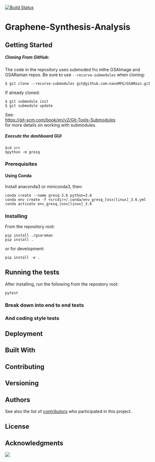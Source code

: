 [![Build Status](https://travis-ci.com/nanoMFG/GSAMain.svg?token=N4nkhb241rGHotEqsu3q&branch=master)](https://travis-ci.com/nanoMFG/GSAMain)

# Graphene-Synthesis-Analysis

<!-- One Paragraph of project description goes here -->

## Getting Started

<!-- These instructions will get you a copy of the project up and running on your local machine for development and testing purposes. 
See deployment for notes on how to deploy the project on a live system. -->
##### Cloning From GitHub:
The code in the repository uses submoded fro mthe GSAImage and GSARaman repos.  Be sure to use `--recurse-submodules` when cloning:
```
$ git clone --recurse-submodules git@github.com:nanoMFG/GSAMain.git
```
If already cloned:
```
$ git submodule init
$ git submodule update
```
See: <br/>
https://git-scm.com/book/en/v2/Git-Tools-Submodules<br/>
for more details on working with submodules.

##### Execute the dashboard GUI
```
$cd src
$python -m gresq
```

### Prerequisites
<!-- 
What things you need to install the software and how to install them -->

#### Using Conda

Install anaconda3 or miniconda3, then:<br/>

```
conda create --name gresq-3.6 python=3.6
conda env create -f <srcdir>/.conda/env_gresq_[osx|linux]_3.6.yml
conda activate env_gresq_[osx|linux]_3.6
```

### Installing
<!--
A step by step series of examples that tell you have to get a development env running

Say what the step will be

```
Give the example
```

And repeat

```
until finished
```

End with an example of getting some data out of the system or using it for a little demo
-->
From the repository root:<br>
```
pip install ./gsaraman
pip install .
```
or for development:<br/>
```
pip install -e .
```

## Running the tests

<!-- Explain how to run the automated tests for this system -->

After installing, run the following from the repostory root:
```
pytest
```

### Break down into end to end tests

<!-- 
Explain what these tests test and why
```
Give an example
```
-->

### And coding style tests
<!-- 
Explain what these tests test and why 
```
Give an example
```
-->

## Deployment

<!-- Add additional notes about how to deploy this on a live system -->

## Built With
<!--
* [Dropwizard](http://www.dropwizard.io/1.0.2/docs/) - The web framework used
* [Maven](https://maven.apache.org/) - Dependency Management
* [ROME](https://rometools.github.io/rome/) - Used to generate RSS Feeds
-->

## Contributing

<!--
Please read [CONTRIBUTING.md](https://gist.github.com/PurpleBooth/b24679402957c63ec426) 
for details on our code of conduct, and the process for submitting pull requests to us.
-->

## Versioning
<!--
We use [SemVer](http://semver.org/) for versioning. For the versions available, see the [tags on this repository](https://github.com/your/project/tags). 
-->

## Authors
<!--
* **Billie Thompson** - *Initial work* - [PurpleBooth](https://github.com/PurpleBooth)
-->

See also the list of [contributors](https://github.com/your/project/contributors) who participated in this project.

## License
<!--
This project is licensed under the MIT License - see the [LICENSE.md](LICENSE.md) file for details
-->
## Acknowledgments
<!--
* Hat tip to anyone who's code was used
* Inspiration
* etc
-->

<a href="https://zenhub.com"><img src="https://raw.githubusercontent.com/ZenHubIO/support/master/zenhub-badge.png"></a>
